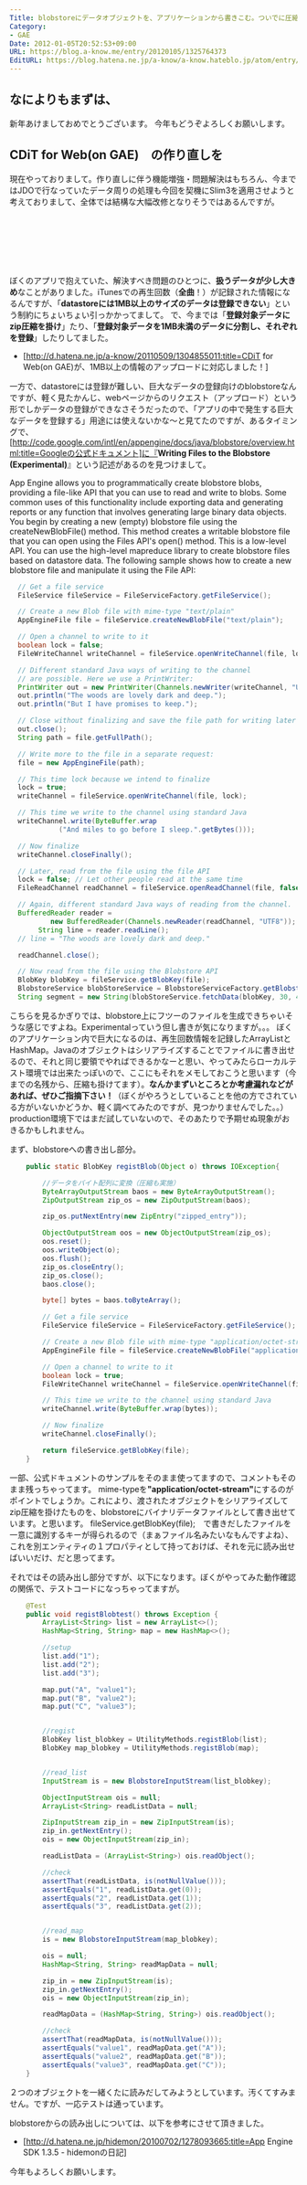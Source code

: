 ```yaml
---
Title: blobstoreにデータオブジェクトを、アプリケーションから書きこむ。ついでに圧縮も。
Category:
- GAE
Date: 2012-01-05T20:52:53+09:00
URL: https://blog.a-know.me/entry/20120105/1325764373
EditURL: https://blog.hatena.ne.jp/a-know/a-know.hateblo.jp/atom/entry/12921228815727979366
---
```


## なによりもまずは、
新年あけましておめでとうございます。
今年もどうぞよろしくお願いします。



## CDiT for Web(on GAE)　の作り直しを
現在やっておりまして。作り直しに伴う機能増強・問題解決はもちろん、今まではJDOで行なっていたデータ周りの処理も今回を契機にSlim3を適用させようと考えておりまして、全体では結構な大幅改修となりそうではあるんですが。




<!-- more -->



<script async src="//pagead2.googlesyndication.com/pagead/js/adsbygoogle.js"></script>
<!-- article-top -->
<ins class="adsbygoogle"
     style="display:inline-block;width:728px;height:90px"
     data-ad-client="ca-pub-3463034538369189"
     data-ad-slot="8367620130"></ins>
<script>
(adsbygoogle = window.adsbygoogle || []).push({});
</script>


ぼくのアプリで抱えていた、解決すべき問題のひとつに、<span class="deco" style="font-weight:bold;">扱うデータが少し大きめ</span>なことがありました。iTunesでの再生回数（<span class="deco" style="font-weight:bold;">全曲</span>！）が記録された情報になるんですが、「<span class="deco" style="font-weight:bold;">datastoreには1MB以上のサイズのデータは登録できない</span>」という制約にちょいちょい引っかかってまして。
で、今までは「<span class="deco" style="font-weight:bold;">登録対象データにzip圧縮を掛け</span>」たり、「<span class="deco" style="font-weight:bold;">登録対象データを1MB未満のデータに分割し、それぞれを登録</span>」したりしてました。


- [http://d.hatena.ne.jp/a-know/20110509/1304855011:title=CDiT for Web(on GAE)が、1MB以上の情報のアップロードに対応しました！]


一方で、datastoreには登録が難しい、巨大なデータの登録向けのblobstoreなんですが、軽く見たかんじ、webページからのリクエスト（アップロード）という形でしかデータの登録ができなさそうだったので、「アプリの中で発生する巨大なデータを登録する」用途には使えないかな〜と見てたのですが、あるタイミングで、[http://code.google.com/intl/en/appengine/docs/java/blobstore/overview.html:title=Googleの公式ドキュメント]に『<span class="deco" style="font-weight:bold;">Writing Files to the Blobstore (Experimental)</span>』という記述があるのを見つけまして。



>
App Engine allows you to programmatically create blobstore blobs, providing a file-like API that you can use to read and write to blobs. Some common uses of this functionality include exporting data and generating reports or any function that involves generating large binary data objects.
You begin by creating a new (empty) blobstore file using the createNewBlobFile() method. This method creates a writable blobstore file that you can open using the Files API's open() method.
This is a low-level API. You can use the high-level mapreduce library to create blobstore files based on datastore data.
The following sample shows how to create a new blobstore file and manipulate it using the File API:


```java
  // Get a file service
  FileService fileService = FileServiceFactory.getFileService();

  // Create a new Blob file with mime-type "text/plain"
  AppEngineFile file = fileService.createNewBlobFile("text/plain");

  // Open a channel to write to it
  boolean lock = false;
  FileWriteChannel writeChannel = fileService.openWriteChannel(file, lock);

  // Different standard Java ways of writing to the channel
  // are possible. Here we use a PrintWriter:
  PrintWriter out = new PrintWriter(Channels.newWriter(writeChannel, "UTF8"));
  out.println("The woods are lovely dark and deep.");
  out.println("But I have promises to keep.");

  // Close without finalizing and save the file path for writing later
  out.close();
  String path = file.getFullPath();

  // Write more to the file in a separate request:
  file = new AppEngineFile(path);

  // This time lock because we intend to finalize
  lock = true;
  writeChannel = fileService.openWriteChannel(file, lock);

  // This time we write to the channel using standard Java
  writeChannel.write(ByteBuffer.wrap
            ("And miles to go before I sleep.".getBytes()));

  // Now finalize
  writeChannel.closeFinally();

  // Later, read from the file using the file API
  lock = false; // Let other people read at the same time
  FileReadChannel readChannel = fileService.openReadChannel(file, false);

  // Again, different standard Java ways of reading from the channel.
  BufferedReader reader =
          new BufferedReader(Channels.newReader(readChannel, "UTF8"));  
       String line = reader.readLine();
  // line = "The woods are lovely dark and deep."

  readChannel.close();

  // Now read from the file using the Blobstore API
  BlobKey blobKey = fileService.getBlobKey(file);
  BlobstoreService blobStoreService = BlobstoreServiceFactory.getBlobstoreService();
  String segment = new String(blobStoreService.fetchData(blobKey, 30, 40));
```



こちらを見るかぎりでは、blobstore上にフツーのファイルを生成できちゃいそうな感じですよね。Experimentalっていう但し書きが気になりますが。。。
ぼくのアプリケーション内で巨大になるのは、再生回数情報を記録したArrayListとHashMap。Javaのオブジェクトはシリアライズすることでファイルに書き出せるので、それと同じ要領でやればできるかなーと思い、やってみたらローカルテスト環境では出来たっぽいので、ここにもそれをメモしておこうと思います（今までの名残から、圧縮も掛けてます）。<span class="deco" style="font-weight:bold;">なんかまずいところとか考慮漏れなどがあれば、ぜひご指摘下さい！</span>（ぼくがやろうとしていることを他の方でされている方がいないかどうか、軽く調べてみたのですが、見つかりませんでした。。）
production環境下ではまだ試していないので、そのあたりで予期せぬ現象がおきるかもしれません。



まず、blobstoreへの書き出し部分。


```java
    public static BlobKey registBlob(Object o) throws IOException{

        //データをバイト配列に変換（圧縮も実施）
        ByteArrayOutputStream baos = new ByteArrayOutputStream();
        ZipOutputStream zip_os = new ZipOutputStream(baos);

        zip_os.putNextEntry(new ZipEntry("zipped_entry"));

        ObjectOutputStream oos = new ObjectOutputStream(zip_os);
        oos.reset();
        oos.writeObject(o);
        oos.flush();
        zip_os.closeEntry();
        zip_os.close();
        baos.close();

        byte[] bytes = baos.toByteArray();

        // Get a file service
        FileService fileService = FileServiceFactory.getFileService();

        // Create a new Blob file with mime-type "application/octet-stream"
        AppEngineFile file = fileService.createNewBlobFile("application/octet-stream");

        // Open a channel to write to it
        boolean lock = true;
        FileWriteChannel writeChannel = fileService.openWriteChannel(file, lock);

        // This time we write to the channel using standard Java
        writeChannel.write(ByteBuffer.wrap(bytes));

        // Now finalize
        writeChannel.closeFinally();

        return fileService.getBlobKey(file);
    }
```


一部、公式ドキュメントのサンプルをそのまま使ってますので、コメントもそのまま残っちゃってます。
mime-typeを<span class="deco" style="font-weight:bold;">"application/octet-stream"</span>にするのがポイントでしょうか。これにより、渡されたオブジェクトをシリアライズしてzip圧縮を掛けたものを、blobstoreにバイナリデータファイルとして書き出せています。と思います。
fileService.getBlobKey(file);　で書きだしたファイルを一意に識別するキーが得られるので（まぁファイル名みたいなもんですよね）、これを別エンティティの１プロパティとして持っておけば、それを元に読み出せばいいだけ、だと思ってます。


それではその読み出し部分ですが、以下になります。ぼくがやってみた動作確認の関係で、テストコードになっちゃってますが。


```java
    @Test
    public void registBlobtest() throws Exception {
        ArrayList<String> list = new ArrayList<>();
        HashMap<String, String> map = new HashMap<>();

        //setup
        list.add("1");
        list.add("2");
        list.add("3");

        map.put("A", "value1");
        map.put("B", "value2");
        map.put("C", "value3");


        //regist
        BlobKey list_blobkey = UtilityMethods.registBlob(list);
        BlobKey map_blobkey = UtilityMethods.registBlob(map);


        //read_list
        InputStream is = new BlobstoreInputStream(list_blobkey);

        ObjectInputStream ois = null;
        ArrayList<String> readListData = null;

        ZipInputStream zip_in = new ZipInputStream(is);
        zip_in.getNextEntry();
        ois = new ObjectInputStream(zip_in);

        readListData = (ArrayList<String>) ois.readObject();

        //check
        assertThat(readListData, is(notNullValue()));
        assertEquals("1", readListData.get(0));
        assertEquals("2", readListData.get(1));
        assertEquals("3", readListData.get(2));


        //read_map
        is = new BlobstoreInputStream(map_blobkey);

        ois = null;
        HashMap<String, String> readMapData = null;

        zip_in = new ZipInputStream(is);
        zip_in.getNextEntry();
        ois = new ObjectInputStream(zip_in);

        readMapData = (HashMap<String, String>) ois.readObject();

        //check
        assertThat(readMapData, is(notNullValue()));
        assertEquals("value1", readMapData.get("A"));
        assertEquals("value2", readMapData.get("B"));
        assertEquals("value3", readMapData.get("C"));
    }
```


２つのオブジェクトを一緒くたに読みだしてみようとしています。汚くてすみません。ですが、一応テストは通っています。


blobstoreからの読み出しについては、以下を参考にさせて頂きました。


- [http://d.hatena.ne.jp/hidemon/20100702/1278093665:title=App Engine SDK 1.3.5 - hidemonの日記]


今年もよろしくお願いします。


<script async src="//pagead2.googlesyndication.com/pagead/js/adsbygoogle.js"></script>
<!-- article-bottom2 -->
<ins class="adsbygoogle"
     style="display:inline-block;width:300px;height:250px"
     data-ad-client="ca-pub-3463034538369189"
     data-ad-slot="5274552934"></ins>
<script>
(adsbygoogle = window.adsbygoogle || []).push({});
</script>


<iframe src="//blog.hatena.ne.jp/a-know/a-know.hateblo.jp/subscribe/iframe" allowtransparency="true" frameborder="0" scrolling="no" width="150" height="28"></iframe>


<script src="https://moshi-moshi.moshimo.works/moshimoshi/a_know_blog/20120105-1325764373?title=blobstore%E3%81%AB%E3%83%87%E3%83%BC%E3%82%BF%E3%82%AA%E3%83%96%E3%82%B8%E3%82%A7%E3%82%AF%E3%83%88%E3%82%92%E3%80%81%E3%82%A2%E3%83%97%E3%83%AA%E3%82%B1%E3%83%BC%E3%82%B7%E3%83%A7%E3%83%B3%E3%81%8B%E3%82%89%E6%9B%B8%E3%81%8D%E3%81%93%E3%82%80%E3%80%82%E3%81%A4%E3%81%84%E3%81%A7%E3%81%AB%E5%9C%A7%E7%B8%AE%E3%82%82%E3%80%82"></script>
